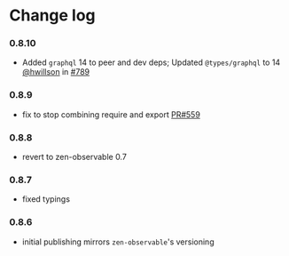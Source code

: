 # Change log

### 0.8.10
- Added `graphql` 14 to peer and dev deps; Updated `@types/graphql` to 14  <br/>
  [@hwillson](http://github.com/hwillson) in [#789](https://github.com/apollographql/apollo-link/pull/789)

### 0.8.9
- fix to stop combining require and export [PR#559](https://github.com/apollographql/apollo-link/pull/559)

### 0.8.8
- revert to zen-observable 0.7

### 0.8.7
- fixed typings

### 0.8.6
- initial publishing mirrors `zen-observable`'s versioning
